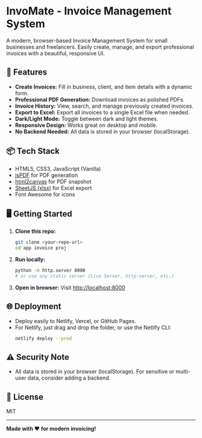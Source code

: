 # InvoMate - Invoice Management System

A modern, browser-based Invoice Management System for small businesses and freelancers. Easily create, manage, and export professional invoices with a beautiful, responsive UI.

## 🚀 Features
- **Create Invoices:** Fill in business, client, and item details with a dynamic form.
- **Professional PDF Generation:** Download invoices as polished PDFs.
- **Invoice History:** View, search, and manage previously created invoices.
- **Export to Excel:** Export all invoices to a single Excel file when needed.
- **Dark/Light Mode:** Toggle between dark and light themes.
- **Responsive Design:** Works great on desktop and mobile.
- **No Backend Needed:** All data is stored in your browser (localStorage).

## 📦 Tech Stack
- HTML5, CSS3, JavaScript (Vanilla)
- [jsPDF](https://github.com/parallax/jsPDF) for PDF generation
- [html2canvas](https://github.com/niklasvh/html2canvas) for PDF snapshot
- [SheetJS (xlsx)](https://github.com/SheetJS/sheetjs) for Excel export
- Font Awesome for icons

## 🖥️ Getting Started
1. **Clone this repo:**
   ```sh
   git clone <your-repo-url>
   cd app invoice proj
   ```
2. **Run locally:**
   ```sh
   python -m http.server 8000
   # or use any static server (Live Server, http-server, etc.)
   ```
3. **Open in browser:**
   Visit [http://localhost:8000](http://localhost:8000)

## 🌐 Deployment
- Deploy easily to Netlify, Vercel, or GitHub Pages.
- For Netlify, just drag and drop the folder, or use the Netlify CLI:
  ```sh
  netlify deploy --prod
  ```

## ⚠️ Security Note
- All data is stored in your browser (localStorage). For sensitive or multi-user data, consider adding a backend.

## 📄 License
MIT

---

**Made with ❤️ for modern invoicing!**
